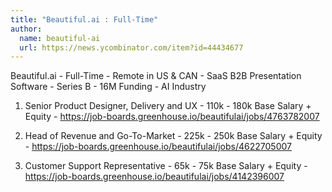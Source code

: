 ```yaml
---
title: "Beautiful.ai : Full-Time"
author:
  name: beautiful-ai
  url: https://news.ycombinator.com/item?id=44434677
---
```


<JobNavigation />

Beautiful.ai - Full-Time - Remote in US &amp; CAN - SaaS B2B Presentation Software - Series B - 16M Funding - AI Industry

1. Senior Product Designer, Delivery and UX - 110k - 180k Base Salary + Equity - <a href="https:&#x2F;&#x2F;job-boards.greenhouse.io&#x2F;beautifulai&#x2F;jobs&#x2F;4763782007" rel="nofollow">https:&#x2F;&#x2F;job-boards.greenhouse.io&#x2F;beautifulai&#x2F;jobs&#x2F;4763782007</a>

2. Head of Revenue and Go-To-Market - 225k - 250k Base Salary + Equity - <a href="https:&#x2F;&#x2F;job-boards.greenhouse.io&#x2F;beautifulai&#x2F;jobs&#x2F;4622705007" rel="nofollow">https:&#x2F;&#x2F;job-boards.greenhouse.io&#x2F;beautifulai&#x2F;jobs&#x2F;4622705007</a>

3. Customer Support Representative - 65k - 75k Base Salary + Equity - <a href="https:&#x2F;&#x2F;job-boards.greenhouse.io&#x2F;beautifulai&#x2F;jobs&#x2F;4142396007" rel="nofollow">https:&#x2F;&#x2F;job-boards.greenhouse.io&#x2F;beautifulai&#x2F;jobs&#x2F;4142396007</a>
<JobApplication />
